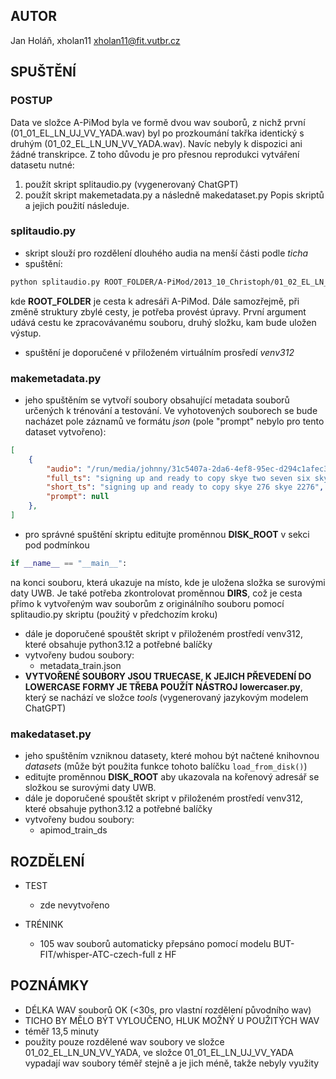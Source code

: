 ## AUTOR
Jan Holáň, xholan11
xholan11@fit.vutbr.cz

## SPUŠTĚNÍ
### POSTUP
Data ve složce A-PiMod byla ve formě dvou wav souborů, z nichž první (01_01_EL_LN_UJ_VV_YADA.wav) byl po prozkoumání takřka identický s druhým (01_02_EL_LN_UN_VV_YADA.wav). Navíc nebyly k dispozici ani žádné transkripce. Z toho důvodu je pro přesnou reprodukci vytváření datasetu nutné:
1. použít skript splitaudio.py (vygenerovaný ChatGPT)
2. použít skript makemetadata.py a následně makedataset.py
Popis skriptů a jejich použití následuje.
### splitaudio.py
- skript slouží pro rozdělení dlouhého audia na menší části podle *ticha*
- spuštění:
```bash
python splitaudio.py ROOT_FOLDER/A-PiMod/2013_10_Christoph/01_02_EL_LN_UN_VV_YADA.wav ROOT_FOLDER/A-PiMod/2013_10_Christoph/OUT_FOLDER
```
kde **ROOT_FOLDER** je cesta k adresáři A-PiMod. Dále samozřejmě, při změně struktury zbylé cesty, je potřeba provést úpravy. První argument udává cestu ke zpracovávanému souboru, druhý složku, kam bude uložen výstup.
- spuštění je doporučené v přiloženém virtuálním prosředí *venv312*

### makemetadata.py
- jeho spuštěním se vytvoří soubory obsahující metadata souborů určených k trénování a testování. Ve vyhotovených souborech se bude nacházet pole záznamů ve formátu *json* (pole "prompt" nebylo pro tento dataset vytvořeno):
```json
[
    {
        "audio": "/run/media/johnny/31c5407a-2da6-4ef8-95ec-d294c1afec38/A-PiMod/2013_10_Christoph/01_02_EL_LN_UN_VV_YADA/recording_51.wav",
        "full_ts": "signing up and ready to copy skye two seven six skye two two seven six",
        "short_ts": "signing up and ready to copy skye 276 skye 2276",
        "prompt": null
    },
]
```

- pro správné spuštění skriptu editujte proměnnou **DISK_ROOT** v sekci pod podmínkou 
```python
if __name__ == "__main__":
```
na konci souboru, která ukazuje na místo, kde je uložena složka se surovými daty UWB. Je také potřeba zkontrolovat proměnnou **DIRS**, což je cesta přímo k vytvořeným wav souborům z originálního souboru pomocí splitaudio.py skriptu (použitý v předchozím kroku)

- dále je doporučené spouštět skript v přiloženém prostředí venv312, které obsahuje python3.12 a potřebné balíčky
- vytvořeny budou soubory:
    - metadata_train.json
- **VYTVOŘENÉ SOUBORY JSOU TRUECASE, K JEJICH PŘEVEDENÍ DO LOWERCASE FORMY JE TŘEBA POUŽÍT NÁSTROJ lowercaser.py**, který se nachází ve složce *tools* (vygenerovaný jazykovým modelem ChatGPT)

### makedataset.py
- jeho spuštěním vzniknou datasety, které mohou být načtené knihovnou *datasets* (může být použita funkce tohoto balíčku `load_from_disk()`)
- editujte proměnnou **DISK_ROOT** aby ukazovala na kořenový adresář se složkou se surovými daty UWB.
- dále je doporučené spouštět skript v přiloženém prostředí venv312, které obsahuje python3.12 a potřebné balíčky
- vytvořeny budou soubory:
    - apimod_train_ds


## ROZDĚLENÍ
-   TEST

    -   zde nevytvořeno

-   TRÉNINK

    -   105 wav souborů automaticky přepsáno pomocí modelu BUT-FIT/whisper-ATC-czech-full z HF

## POZNÁMKY

-   DÉLKA WAV souborů OK (<30s, pro vlastní rozdělení původního wav)
-   TICHO BY MĚLO BÝT VYLOUČENO, HLUK MOŽNÝ U POUŽITÝCH WAV
-   téměř 13,5 minuty
-   použity pouze rozdělené wav soubory ve složce 01_02_EL_LN_UN_VV_YADA, ve složce 01_01_EL_LN_UJ_VV_YADA vypadají wav soubory téměř stejně a je jich méně, takže nebyly využity
